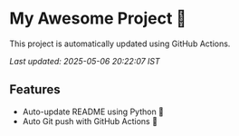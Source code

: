 # My Awesome Project 🚀

This project is automatically updated using GitHub Actions.

_Last updated: 2025-05-06 20:22:07 IST_

## Features
- Auto-update README using Python 🐍
- Auto Git push with GitHub Actions 🤖
